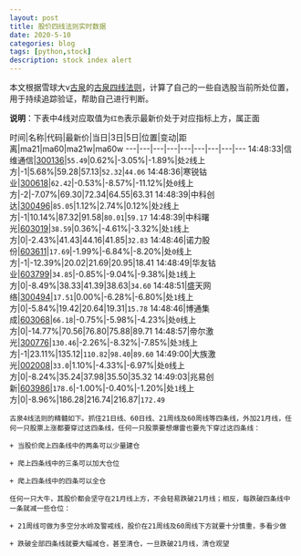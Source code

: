 ```yaml
---
layout: post
title: 股价四线法则实时数据
date: 2020-5-10
categories: blog
tags: [python,stock]
description: stock index alert
---
```



本文根据雪球大v[古泉](https://xueqiu.com/u/7148646888)的[古泉四线法则](https://xueqiu.com/7148646888/130498192)，计算了自己的一些自选股当前所处位置，用于持续追踪验证，帮助自己进行判断。

**说明**：下表中4线对应取值为`红色`表示最新价处于对应指标上方，属正面

时间|名称|代码|最新价|当日|3日|5日|位置|变动|距离|ma21|ma60|ma21w|ma60w
---|---|---|---|---|---|---|---|---
14:48:33|信维通信|[300136](https://xueqiu.com/S/SZ300136)|`55.49`|0.62%|-3.05%|-1.89%|处`2`线上方|-1|5.68%|59.28|57.13|`52.32`|`44.06`
14:48:36|寒锐钴业|[300618](https://xueqiu.com/S/SZ300618)|`62.42`|-0.53%|-8.57%|-11.12%|处`0`线上方|-2|-7.07%|69.30|72.34|64.55|63.31
14:48:39|中科创达|[300496](https://xueqiu.com/S/SZ300496)|`85.05`|1.12%|2.74%|0.12%|处`2`线上方|-1|10.14%|87.32|91.58|`80.01`|`59.17`
14:48:39|中科曙光|[603019](https://xueqiu.com/S/SH603019)|`38.59`|0.36%|-4.61%|-3.32%|处`1`线上方|0|-2.43%|41.43|44.16|41.85|`32.83`
14:48:46|诺力股份|[603611](https://xueqiu.com/S/SH603611)|`17.69`|-1.99%|-6.84%|-8.20%|处`0`线上方|-1|-12.39%|20.02|21.69|20.95|18.41
14:48:49|华友钴业|[603799](https://xueqiu.com/S/SH603799)|`34.85`|-0.85%|-9.04%|-9.38%|处`1`线上方|0|-8.49%|38.33|41.39|38.63|`34.60`
14:48:51|盛天网络|[300494](https://xueqiu.com/S/SZ300494)|`17.51`|0.00%|-6.28%|-6.80%|处`1`线上方|0|-5.84%|19.42|20.64|19.31|`15.78`
14:48:46|博通集成|[603068](https://xueqiu.com/S/SH603068)|`66.18`|-0.75%|-5.98%|-4.23%|处`0`线上方|0|-14.77%|70.56|76.80|75.88|89.71
14:48:57|帝尔激光|[300776](https://xueqiu.com/S/SZ300776)|`130.46`|-2.26%|-8.32%|-7.85%|处`3`线上方|-1|23.11%|135.12|`110.82`|`98.40`|`89.60`
14:49:00|大族激光|[002008](https://xueqiu.com/S/SZ002008)|`33.0`|1.10%|-4.33%|-6.97%|处`0`线上方|0|-8.24%|35.24|37.98|35.50|35.32
14:49:03|兆易创新|[603986](https://xueqiu.com/S/SH603986)|`178.6`|-1.00%|-0.40%|-1.20%|处`1`线上方|0|-8.96%|186.28|216.74|216.87|`172.49`

```
古泉4线法则的精髓如下。抓住21日线、60日线、21周线及60周线等四条线，外加21月线，任何一只股票上涨都要穿过这四条线，任何一只股票要想爆雷也要先下穿过这四条线：

+ 当股价爬上四条线中的两条可以少量建仓

+ 爬上四条线中的三条可以加大仓位

+ 爬上四条线中的四条可以全仓

任何一只大牛，其股价都会坚守在21月线上方，不会轻易跌破21月线；相反，每跌破四条线中一条就减一些仓位：

+ 21周线可做为多空分水岭及警戒线，股价在21周线及60周线下方就要十分慎重，多看少做

+ 跌破全部四条线就要大幅减仓，甚至清仓，一旦跌破21月线，清仓观望
```